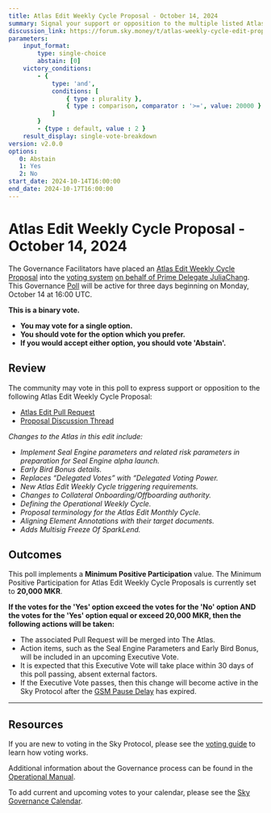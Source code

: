 ```yaml
---
title: Atlas Edit Weekly Cycle Proposal - October 14, 2024
summary: Signal your support or opposition to the multiple listed Atlas Edits in the weekly cycle. 
discussion_link: https://forum.sky.money/t/atlas-weekly-cycle-edit-proposal-week-of-october-14-2024-01/25324
parameters:
    input_format:
        type: single-choice
        abstain: [0]
    victory_conditions:
        - {
            type: 'and',
            conditions: [
                { type : plurality },
                { type : comparison, comparator : '>=', value: 20000 }
            ]
        }
        - {type : default, value : 2 }
    result_display: single-vote-breakdown
version: v2.0.0
options:
   0: Abstain
   1: Yes
   2: No
start_date: 2024-10-14T16:00:00
end_date: 2024-10-17T16:00:00
---
```

# Atlas Edit Weekly Cycle Proposal - October 14, 2024

The Governance Facilitators have placed an [Atlas Edit Weekly Cycle Proposal](https://sky-atlas.powerhouse.io/#A.1.9.2_Atlas_Edit_Weekly_Cycle-4a8ad9ad-5c5d-4994-9b46-f04c0e61ce59|0db30308) into the [voting system](https://vote.makerdao.com/polling) [on behalf of Prime Delegate JuliaChang](https://forum.sky.money/t/atlas-weekly-cycle-edit-proposal-week-of-october-14-2024-01/25324/2). This Governance [Poll](https://sky-atlas.powerhouse.io/#A.1.9.2_Atlas_Edit_Weekly_Cycle-4a8ad9ad-5c5d-4994-9b46-f04c0e61ce59%7C0db30308) will be active for three days beginning on Monday, October 14 at 16:00 UTC.

**This is a binary vote.**

- **You may vote for a single option.**
- **You should vote for the option which you prefer.**
- **If you would accept either option, you should vote 'Abstain'.**

## Review

The community may vote in this poll to express support or opposition to the following Atlas Edit Weekly Cycle Proposal:

- [Atlas Edit Pull Request](https://github.com/makerdao/next-gen-atlas/pull/40)
- [Proposal Discussion Thread](https://forum.sky.money/t/atlas-weekly-cycle-edit-proposal-week-of-october-14-2024-01/25324)

*Changes to the Atlas in this edit include:*
- *Implement Seal Engine parameters and related risk parameters in preparation for Seal Engine alpha launch.*
- *Early Bird Bonus details.*
- *Replaces “Delegated Votes” with “Delegated Voting Power.*
- *New Atlas Edit Weekly Cycle triggering requirements.*
- *Changes to Collateral Onboarding/Offboarding authority.*
- *Defining the Operational Weekly Cycle.*
- *Proposal terminology for the Atlas Edit Monthly Cycle.*
- *Aligning Element Annotations with their target documents.*
- *Adds Multisig Freeze Of SparkLend.*

## Outcomes

This poll implements a **Minimum Positive Participation** value. The Minimum Positive Participation for Atlas Edit Weekly Cycle Proposals is currently set to **20,000 MKR**.

**If the votes for the 'Yes' option exceed the votes for the 'No' option AND the votes for the 'Yes' option equal or exceed 20,000 MKR, then the following actions will be taken:**

- The associated Pull Request will be merged into The Atlas.
- Action items, such as the Seal Engine Parameters and Early Bird Bonus, will be included in an upcoming Executive Vote.
- It is expected that this Executive Vote will take place within 30 days of this poll passing, absent external factors.
- If the Executive Vote passes, then this change will become active in the Sky Protocol after the [GSM Pause Delay](https://sky-atlas.powerhouse.io/#A.1.8.2.1_Pause_Delay-a98b8227-95f6-4711-9d8d-f52cbc6ad2d0%7C0db30758e055) has expired.

---

## Resources

If you are new to voting in the Sky Protocol, please see the [voting guide](https://manual.makerdao.com/governance/voting-in-makerdao/on-chain-governance) to learn how voting works.

Additional information about the Governance process can be found in the [Operational Manual](https://manual.makerdao.com).

To add current and upcoming votes to your calendar, please see the [Sky Governance Calendar](https://manual.makerdao.com/makerdao/calendars/governance-calendar).
